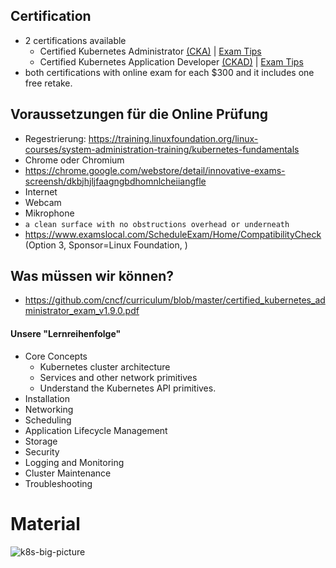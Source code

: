 ## Certification

 * 2 certifications available
	 * Certified Kubernetes Administrator [(CKA)][1] | [Exam Tips][3]
	 * Certified Kubernetes Application Developer [(CKAD)][2] | [Exam Tips][4]
 * both certifications with online exam for each $300 and it includes one free retake.

[1]: https://www.cncf.io/certification/cka/
[2]: https://www.cncf.io/certification/ckad/
[3]: https://www.cncf.io/certification/tips
[4]: https://www2.thelinuxfoundation.org/ckad-tips

## Voraussetzungen für die Online Prüfung
* Regestrierung: https://training.linuxfoundation.org/linux-courses/system-administration-training/kubernetes-fundamentals
* Chrome oder Chromium
* https://chrome.google.com/webstore/detail/innovative-exams-screensh/dkbjhjljfaagngbdhomnlcheiiangfle
* Internet
* Webcam
* Mikrophone
* `a clean surface with no obstructions overhead or underneath`
* https://www.examslocal.com/ScheduleExam/Home/CompatibilityCheck (Option 3, Sponsor=Linux Foundation, )

## Was müssen wir können?
* https://github.com/cncf/curriculum/blob/master/certified_kubernetes_administrator_exam_v1.9.0.pdf
#### Unsere "Lernreihenfolge"
* Core Concepts
  * Kubernetes cluster architecture
  * Services and other network primitives
  * Understand the Kubernetes API primitives.
* Installation
* Networking
* Scheduling
* Application Lifecycle Management
* Storage
* Security
* Logging and Monitoring
* Cluster Maintenance
* Troubleshooting

# Material
![k8s-big-picture](https://res.cloudinary.com/dukp6c7f7/image/upload/f_auto,fl_lossy,q_auto/s3-ghost/2016/06/o7leok.png)
